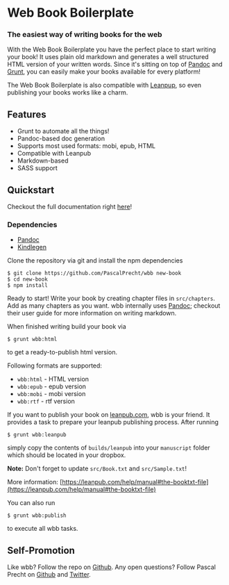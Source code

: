# Web Book Boilerplate
### The easiest way of writing books for the web

With the Web Book Boilerplate you have the perfect place to start writing your book!
It uses plain old markdown and generates a well structured HTML version of your written
words. Since it's sitting on top of [Pandoc](http://johnmacfarlane.net/pandoc/) and
[Grunt](http://gruntjs.com), you can easily make your books available for every platform!

The Web Book Boilerplate is also compatible with [Leanpup](http://leanpub.com), so
even publishing your books works like a charm.

## Features

* Grunt to automate all the things!
* Pandoc-based doc generation
* Supports most used formats: mobi, epub, HTML
* Compatible with Leanpub
* Markdown-based
* SASS support


## Quickstart

Checkout the full documentation right [here](doc/toc.md)!

### Dependencies
* [Pandoc](http://johnmacfarlane.net/pandoc/)
* [Kindlegen](http://www.amazon.com/gp/feature.html?ie=UTF8&docId=1000765211)

Clone the repository via git and install the npm dependencies

```
$ git clone https://github.com/PascalPrecht/wbb new-book
$ cd new-book
$ npm install
```
Ready to start! Write your book by creating chapter files in <code>src/chapters</code>.
Add as many chapters as you want. wbb internally uses [Pandoc](http://johnmacfarlane.net/pandoc/);
checkout their user guide for more information on writing markdown.

When finished writing build your book via

```
$ grunt wbb:html
```
to get a ready-to-publish html version.

Following formats are supported:

* <code>wbb:html</code> - HTML version
* <code>wbb:epub</code> - epub version
* <code>wbb:mobi</code> - mobi version
* <code>wbb:rtf</code> - rtf version

If you want to publish your book on [leanpub.com](http://leanpub.com), wbb is your friend.
It provides a task to prepare your leanpub publishing process. After running

```
$ grunt wbb:leanpub
```
simply copy the contents of <code>builds/leanpub</code> into your <code>manuscript</code>
folder which should be located in your dropbox.

**Note:**
Don't forget to update <code>src/Book.txt</code> and <code>src/Sample.txt</code>!

More information: [https://leanpub.com/help/manual#the-booktxt-file](https://leanpub.com/help/manual#the-booktxt-file)

You can also run

```
$ grunt wbb:publish
```
to execute all wbb tasks.

## Self-Promotion
Like wbb? Follow the repo on [Github](http://github.com/PascalPrecht/wbb). Any open questions?
Follow Pascal Precht on [Github](http://github.com/PascalPrecht) and [Twitter](http://twitter.com/PascalPrecht).

